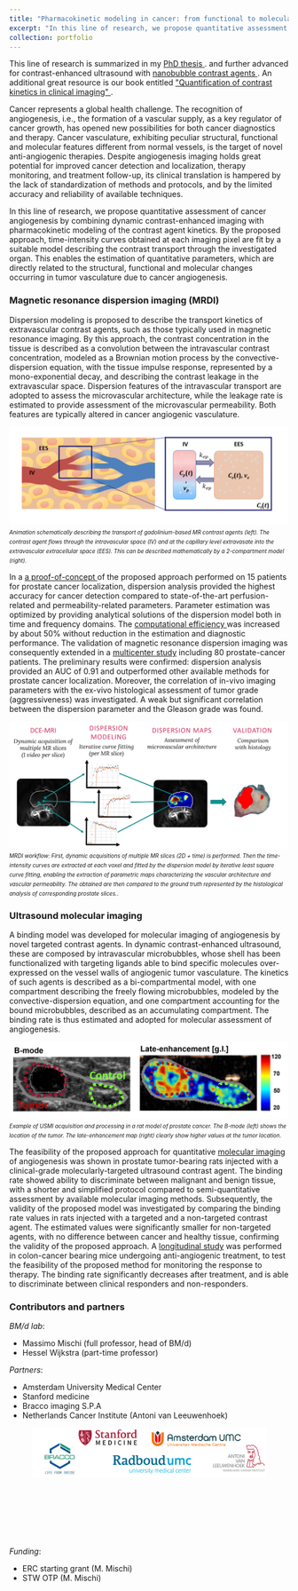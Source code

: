```yaml
---
title: "Pharmacokinetic modeling in cancer: from functional to molecular imaging of angiogenesis"
excerpt: "In this line of research, we propose quantitative assessment of cancer angiogenesis by combining dynamic contrast-enhanced imaging with pharmacokinetic modeling of the contrast agent kinetics. This enables the extraction of interpretable parameters that can be used for cancer diagnostics. <br/><img src='/images/PK_targeted.gif' width= '500px'>"
collection: portfolio
---
```


This line of research is summarized in my <a href="https://pure.tue.nl/ws/portalfiles/portal/88738712/20180117_Turco.pdf" target="_blank"> PhD thesis </a>. and further advanced for contrast-enhanced ultrasound with <a href="https://simonaturco.github.io/portfolio/Nanobubbles/" target="_blank"> nanobubble contrast agents </a>. An additional great resource is our book entitled <a href="https://link.springer.com/content/pdf/10.1007/978-3-319-64638-1.pdf" target="_blank">  "Quantification of contrast kinetics in clinical imaging" </a>.

Cancer represents a global health challenge. The recognition of angiogenesis, i.e., the formation of a vascular supply, as a key regulator of cancer growth, has opened new possibilities for both cancer diagnostics and therapy. Cancer vasculature, exhibiting peculiar structural, functional and molecular features different from normal vessels, is the target of novel anti-angiogenic therapies. Despite angiogenesis imaging holds great potential for improved cancer detection and localization, therapy monitoring, and treatment follow-up, its clinical translation is hampered by the lack of standardization of methods and protocols, and by the limited accuracy and reliability of available techniques.

In this line of research, we propose quantitative assessment of cancer angiogenesis by combining dynamic contrast-enhanced imaging with pharmacokinetic modeling of the contrast agent kinetics. By the proposed approach, time-intensity curves obtained at each imaging pixel are fit by a suitable model describing the contrast transport through the investigated organ. This enables the estimation of quantitative parameters, which are directly related to the structural, functional and molecular changes occurring in tumor vasculature due to cancer angiogenesis.

### Magnetic resonance dispersion imaging (MRDI)
Dispersion modeling is proposed to describe the transport kinetics of extravascular contrast agents, such as those typically used in magnetic resonance imaging. By this approach, the contrast concentration in the tissue is described as a convolution between the intravascular contrast concentration, modeled as a Brownian motion process by the convective-dispersion equation, with the tissue impulse response, represented
by a mono-exponential decay, and describing the contrast leakage in the extravascular space. Dispersion features of the intravascular transport are adopted to assess the microvascular architecture, while the leakage rate is estimated to provide assessment of the microvascular permeability. Both features are typically altered in cancer angiogenic vasculature.

<!-- <figure style="height:400px">
  <img src='/images/pk_mri.gif' alt="Animation PK modeling of MR agents" > <figcaption>Animation schematically describing the transport of gadolinium-based MR contrast agents (left). The contrast agent flows through the intravascular space (IV) and at the capillary level extravasate into the extravascular extracellular space (EES). This can be described mathematically by a 2-compartment model (right).</figcaption>
</figure> -->

![Animation PK modeling of MR agents](/images/pk_mri.gif)
<span style="font-size:0.7em;"><i>Animation schematically describing the transport of gadolinium-based MR contrast agents (left). The contrast agent flows through the intravascular space (IV) and at the capillary level extravasate into the extravascular extracellular space (EES). This can be described mathematically by a 2-compartment model (right).</i></span>

In a <a href="https://journals.lww.com/investigativeradiology/abstract/2014/08000/magnetic_resonance_dispersion_imaging_for.8.aspx" target="_blank"> a proof-of-concept </a> of the proposed approach performed on 15 patients for prostate cancer localization, dispersion analysis provided the highest accuracy for cancer detection compared to state-of-the-art perfusion-related and permeability-related parameters. Parameter estimation was optimized by providing analytical solutions of the dispersion model both in time and frequency domains. The <a href="https://www.sciencedirect.com/science/article/abs/pii/S1746809415001913?via%3Dihub" target="_blank">computational efficiency </a> was increased by about 50% without reduction in the estimation and diagnostic performance. The validation of magnetic resonance dispersion imaging was consequently extended in a <a href="https://ajronline.org/doi/full/10.2214/AJR.17.19215" target="_blank">multicenter study</a> including 80 prostate-cancer patients. The preliminary results were confirmed: dispersion analysis provided an AUC of 0.91 and outperformed other available methods for prostate cancer localization. Moreover, the correlation of in-vivo imaging parameters with the ex-vivo histological assessment of tumor grade (aggressiveness) was investigated. A weak but significant correlation between the dispersion parameter and the Gleason grade was found.

<!-- <figure style="height:350px">
  <img src='/images/MRDI_workflow.png' alt="MRDI workflow" > <figcaption> MRDI workflow: First, dynamic acquisitions of multiple MR slices (2D + time) is performed. Then the time-intensity curves are extracted at each voxel and fitted by the dispersion model by iterative least square curve fitting, enabling the extraction of parametric maps characterizing the vascular architecture and vascular permeability. The obtained are then compared to the ground truth represented by the histological analysis of corresponding prostate slices.</figcaption>
</figure> -->

![MRDI workflow](/images/MRDI_workflow.png)
<span style="font-size:0.7em;"><i>MRDI workflow: First, dynamic acquisitions of multiple MR slices (2D + time) is performed. Then the time-intensity curves are extracted at each voxel and fitted by the dispersion model by iterative least square curve fitting, enabling the extraction of parametric maps characterizing the vascular architecture and vascular permeability. The obtained are then compared to the ground truth represented by the histological analysis of corresponding prostate slices.</i>.</span>

### Ultrasound molecular imaging
A binding model was developed for molecular imaging of angiogenesis by novel targeted contrast agents. In dynamic contrast-enhanced ultrasound, these are composed by intravascular microbubbles, whose shell has been functionalized with targeting ligands able to bind specific molecules over-expressed on the vessel walls of angiogenic tumor vasculature. The kinetics of such agents is described as a bi-compartmental model, with one compartment describing the freely flowing microbubbles, modeled by the convective-dispersion equation, and one compartment accounting for the bound microbubbles, described as an accumulating compartment. The binding rate is thus estimated and adopted for molecular assessment of angiogenesis.

![USMI maps](/images/usmi.png)
<span style="font-size:0.7em;"><i>Example of USMI acquisition and processing in a rat model of prostate cancer. The B-mode (left) shows the location of the tumor. The late-enhancement map (right) clearly show higher values at the tumor location</i>.</span>

The feasibility of the proposed approach for quantitative <a href="https://iopscience.iop.org/article/10.1088/1361-6560/aa5e9a/meta" target="_blank">molecular imaging</a> of angiogenesis was shown in prostate tumor-bearing rats injected with a clinical-grade molecularly-targeted ultrasound contrast agent. The binding rate showed ability to discriminate between malignant and benign tissue, with a shorter and simplified protocol compared to semi-quantitative assessment by available molecular imaging methods. Subsequently, the validity of the proposed model was investigated by comparing the binding rate values in rats injected with a targeted and a non-targeted contrast agent. The estimated values were significantly smaller for non-targeted agents, with no difference between cancer and healthy tissue, confirming the validity of the proposed approach. A <a href="https://link.springer.com/article/10.1007/s11307-018-1274-z" target="_blank">longitudinal study</a> was performed in colon-cancer bearing mice
undergoing anti-angiogenic treatment, to test the feasibility of the proposed method for monitoring the response to therapy. The binding rate significantly decreases after treatment, and is able to discriminate between clinical responders and non-responders.

### Contributors and partners
*BM/d lab*:
* Massimo Mischi (full professor, head of BM/d)
* Hessel Wijkstra (part-time professor)

*Partners*:
* Amsterdam University Medical Center
* Stanford medicine
* Bracco imaging S.P.A 
* Netherlands Cancer Institute (Antoni van Leeuwenhoek)
<figure style="height:200px">
  <img src='/images/logos_pk.png' alt="Logos" >
</figure>

*Funding*:
* ERC starting grant (M. Mischi)
* STW OTP (M. Mischi)
